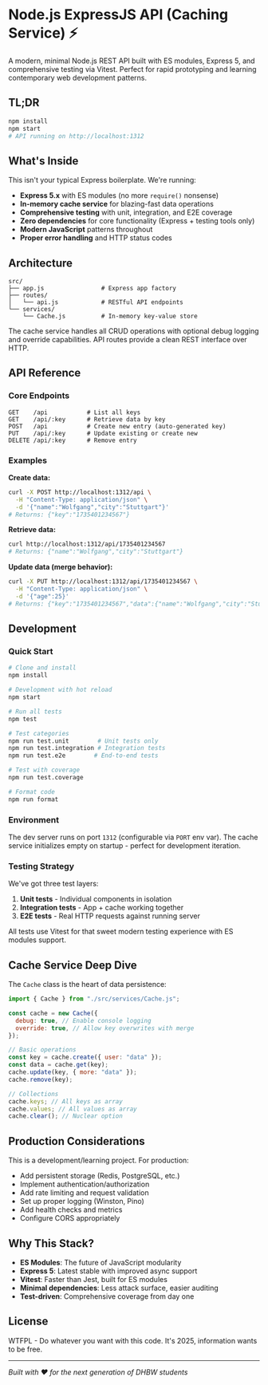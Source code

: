# Node.js ExpressJS API (Caching Service) ⚡

A modern, minimal Node.js REST API built with ES modules, Express 5, and comprehensive testing via Vitest. Perfect for rapid prototyping and learning contemporary web development patterns.

## TL;DR

```bash
npm install
npm start
# API running on http://localhost:1312
```

## What's Inside

This isn't your typical Express boilerplate. We're running:

- **Express 5.x** with ES modules (no more `require()` nonsense)
- **In-memory cache service** for blazing-fast data operations
- **Comprehensive testing** with unit, integration, and E2E coverage
- **Zero dependencies** for core functionality (Express + testing tools only)
- **Modern JavaScript** patterns throughout
- **Proper error handling** and HTTP status codes

## Architecture

```
src/
├── app.js                # Express app factory
├── routes/
│   └── api.js            # RESTful API endpoints
└── services/
    └── Cache.js          # In-memory key-value store
```

The cache service handles all CRUD operations with optional debug logging and override capabilities. API routes provide a clean REST interface over HTTP.

## API Reference

### Core Endpoints

```http
GET    /api           # List all keys
GET    /api/:key      # Retrieve data by key
POST   /api           # Create new entry (auto-generated key)
PUT    /api/:key      # Update existing or create new
DELETE /api/:key      # Remove entry
```

### Examples

**Create data:**

```bash
curl -X POST http://localhost:1312/api \
  -H "Content-Type: application/json" \
  -d '{"name":"Wolfgang","city":"Stuttgart"}'
# Returns: {"key":"1735401234567"}
```

**Retrieve data:**

```bash
curl http://localhost:1312/api/1735401234567
# Returns: {"name":"Wolfgang","city":"Stuttgart"}
```

**Update data (merge behavior):**

```bash
curl -X PUT http://localhost:1312/api/1735401234567 \
  -H "Content-Type: application/json" \
  -d '{"age":25}'
# Returns: {"key":"1735401234567","data":{"name":"Wolfgang","city":"Stuttgart","age":25}}
```

## Development

### Quick Start

```bash
# Clone and install
npm install

# Development with hot reload
npm start

# Run all tests
npm test

# Test categories
npm run test.unit        # Unit tests only
npm run test.integration # Integration tests
npm run test.e2e        # End-to-end tests

# Test with coverage
npm run test.coverage

# Format code
npm run format
```

### Environment

The dev server runs on port `1312` (configurable via `PORT` env var). The cache service initializes empty on startup - perfect for development iteration.

### Testing Strategy

We've got three test layers:

1. **Unit tests** - Individual components in isolation
2. **Integration tests** - App + cache working together
3. **E2E tests** - Real HTTP requests against running server

All tests use Vitest for that sweet modern testing experience with ES modules support.

## Cache Service Deep Dive

The `Cache` class is the heart of data persistence:

```javascript
import { Cache } from "./src/services/Cache.js";

const cache = new Cache({
  debug: true, // Enable console logging
  override: true, // Allow key overwrites with merge
});

// Basic operations
const key = cache.create({ user: "data" });
const data = cache.get(key);
cache.update(key, { more: "data" });
cache.remove(key);

// Collections
cache.keys; // All keys as array
cache.values; // All values as array
cache.clear(); // Nuclear option
```

## Production Considerations

This is a development/learning project. For production:

- Add persistent storage (Redis, PostgreSQL, etc.)
- Implement authentication/authorization
- Add rate limiting and request validation
- Set up proper logging (Winston, Pino)
- Add health checks and metrics
- Configure CORS appropriately

## Why This Stack?

- **ES Modules**: The future of JavaScript modularity
- **Express 5**: Latest stable with improved async support
- **Vitest**: Faster than Jest, built for ES modules
- **Minimal dependencies**: Less attack surface, easier auditing
- **Test-driven**: Comprehensive coverage from day one

## License

WTFPL - Do whatever you want with this code. It's 2025, information wants to be free.

---

_Built with ❤️ for the next generation of DHBW students_
